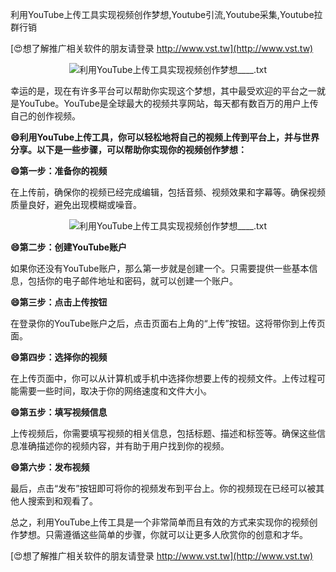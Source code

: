 利用YouTube上传工具实现视频创作梦想,Youtube引流,Youtube采集,Youtube拉群行销

[😍想了解推广相关软件的朋友请登录 http://www.vst.tw](http://www.vst.tw)

 <center><img src="https://vst.tw/MP4/tuiguang/png/5.png" alt="利用YouTube上传工具实现视频创作梦想____.txt"></center>

幸运的是，现在有许多平台可以帮助你实现这个梦想，其中最受欢迎的平台之一就是YouTube。YouTube是全球最大的视频共享网站，每天都有数百万的用户上传自己的创作视频。

**😄利用YouTube上传工具，你可以轻松地将自己的视频上传到平台上，并与世界分享。以下是一些步骤，可以帮助你实现你的视频创作梦想：**

**😄第一步：准备你的视频**

在上传前，确保你的视频已经完成编辑，包括音频、视频效果和字幕等。确保视频质量良好，避免出现模糊或噪音。

 <center><img src="https://vst.tw/MP4/tuiguang/png/6.png" alt="利用YouTube上传工具实现视频创作梦想____.txt"></center>

**😄第二步：创建YouTube账户**

如果你还没有YouTube账户，那么第一步就是创建一个。只需要提供一些基本信息，包括你的电子邮件地址和密码，就可以创建一个账户。

**😄第三步：点击上传按钮**

在登录你的YouTube账户之后，点击页面右上角的“上传”按钮。这将带你到上传页面。

**😄第四步：选择你的视频**

在上传页面中，你可以从计算机或手机中选择你想要上传的视频文件。上传过程可能需要一些时间，取决于你的网络速度和文件大小。

**😄第五步：填写视频信息**

上传视频后，你需要填写视频的相关信息，包括标题、描述和标签等。确保这些信息准确描述你的视频内容，并有助于用户找到你的视频。

**😄第六步：发布视频**

最后，点击“发布”按钮即可将你的视频发布到平台上。你的视频现在已经可以被其他人搜索到和观看了。

总之，利用YouTube上传工具是一个非常简单而且有效的方式来实现你的视频创作梦想。只需遵循这些简单的步骤，你就可以让更多人欣赏你的创意和才华。

[😍想了解推广相关软件的朋友请登录 http://www.vst.tw](http://www.vst.tw)




